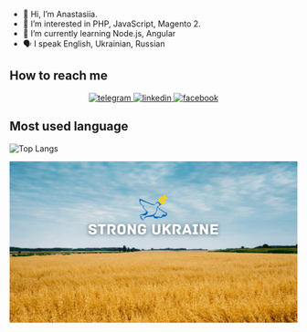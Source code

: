 - 👋 Hi, I’m Anastasiia.
- 👀 I’m interested in PHP, JavaScript, Magento 2.
- 🌱 I’m currently learning Node.js, Angular
- :speaking_head:  I speak English, Ukrainian, Russian


<h2 dir="auto">How to reach me  </h2>
<div align="center" dir="auto">
<a href="https://t.me/anastasiia_abba" rel="nofollow">
<img src="https://camo.githubusercontent.com/4b02fed27d3123f24c6aca8741dda4b786ded56647a1c6a2c50aa2b04868e95c/68747470733a2f2f696d672e736869656c64732e696f2f62616467652f54656c656772616d2d626c75653f267374796c653d666f722d7468652d6261646765266c6f676f436f6c6f723d7768697465266c6f676f3d74656c656772616d" alt="telegram" style="max-width: 100%;">
</a>
<a href="https://www.linkedin.com/in/anastasiia-abbasova-003/" rel="nofollow">
<img src="https://camo.githubusercontent.com/5e3d78e5310a41c0667e07077cf93596229de398b154b83885dc068874ed5365/68747470733a2f2f696d672e736869656c64732e696f2f62616467652f6c696e6b6564696e2d2532333145373742352e7376673f267374796c653d666f722d7468652d6261646765266c6f676f3d6c696e6b6564696e266c6f676f436f6c6f723d7768697465" alt="linkedin" data-canonical-src="https://img.shields.io/badge/linkedin-%231E77B5.svg?&amp;style=for-the-badge&amp;logo=linkedin&amp;logoColor=white" style="max-width: 100%;">
</a>
<a href="https://www.facebook.com/abbasova003" rel="nofollow">
<img src="https://camo.githubusercontent.com/59f500f98d07c8fb5cc38b71662de8f4422ebf7b3dde3e574131a8edd7a0d3f4/68747470733a2f2f696d672e736869656c64732e696f2f62616467652f66616365626f6f6b2d2532333245383746422e7376673f267374796c653d666f722d7468652d6261646765266c6f676f3d66616365626f6f6b266c6f676f436f6c6f723d7768697465" alt="facebook" data-canonical-src="https://img.shields.io/badge/facebook-%232E87FB.svg?&amp;style=for-the-badge&amp;logo=facebook&amp;logoColor=white" style="max-width: 100%;">
</a>
</div>

<h2 dir="auto">Most used language</h2>

![Top Langs](https://github-readme-stats.vercel.app/api/top-langs/?username=Agent-003&layout=compact)

<img src="https://raw.githubusercontent.com/Agent-003/Agent-003/main/Wheat%20Field%20and%20Yellow%20Blue%20Flag_1.png" alt="banner Strong Ukraine">


<!---
<h2 dir="auto">My GitHub Stats</h2>

![My GitHub stats](https://github-readme-stats.vercel.app/api?username=Agent-003&show_icons=true)

--->

<!---
Agent-003/Agent-003 is a ✨ special ✨ repository because its `README.md` (this file) appears on your GitHub profile.
You can click the Preview link to take a look at your changes.
--->
